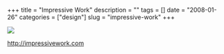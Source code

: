 +++
title = "Impressive Work"
description = ""
tags = []
date = "2008-01-26"
categories = ["design"]
slug = "impressive-work"
+++


 

  <div id="screens-thumbs" class="clearfix">
    <div class="txt-center" id="design-submission"><a href="http://impressivework.com/"><img id='bluga-thumbnail-1070' class='bluga-thumbnail large' src='http://media.konigi.com/bluga/
wt47f281e0ec52f_0.jpg'/></a></div>  
  </div>   
<p><a href="http://impressivework.com/">http://impressivework.com</a></p>




